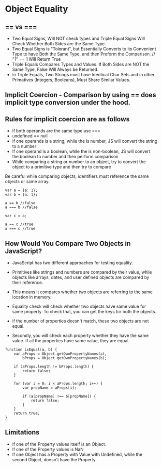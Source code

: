 # Object Equality

## == vs ===
- Two Equal Signs, Will NOT check types and Triple Equal Signs Will Check Whether Both Sides are the Same Type.
- Two Equal Signs is "Tolerant", but Essentially Converts to its Convenient Type to have Both the Same Type, and then Preform the Comparison. // "1" == 1 Will Return True
- Triple Equals Compares Types and Values. If Both Sides are NOT the Same Type, False Will Always be Returned.
- In Triple Equals, Two Strings must have Identical Char Sets and in other Primatives (Integers, Booleans), Must Share Similar Values.

## Implicit Coercion - Comparison by using == does implicit type conversion under the hood. 
## Rules for implicit coercion are as follows
- If both operands are the same type use ===
- undefined == null
- If one operands is a string, while the is number, JS will convert the string to a number
- If one operand is a boolean, while the is non-boolean, JS will convert the boolean to number and then perform comparison
- While comparing a string or number to an object, try to convert the object to a primitive type and then try to compare

Be careful while comparing objects, identifiers must reference the same objects or same array.
  ````
var a = {a: 1};
var b = {a: 1};

a == b //false
a === b //false
````
````
var c = a;

a == c //true
a === c //true
````

## How Would You Compare Two Objects in JavaScript?
- JavaScript has two different approaches for testing equality.
- Primitives like strings and numbers are compared by their value, while objects like arrays, dates, and user defined objects are compared by their reference.
- This means it compares whether two objects are referring to the same location in memory.

- Equality check will check whether two objects have same value for same property. To check that, you can get the keys for both the objects.
- If the number of properties doesn't match, these two objects are not equal.
- Secondly, you will check each property whether they have the same value. If all the properties have same value, they are equal.

````
function isEqual(a, b) {
    var aProps = Object.getOwnPropertyNames(a),
        bProps = Object.getOwnPropertyNames(b);

    if (aProps.length != bProps.length) {
        return false;
    }

    for (var i = 0; i < aProps.length; i++) {
        var propName = aProps[i];

        if (a[propName] !== b[propName]) {
            return false;
        }
    }
    return true;
}
````

## Limitations
- If one of the Property values itself is an Object.
- If one of the Property values is NaN
- If one Object has a Property with Value with Undefined, while the second Object, doesn't have the Property.

